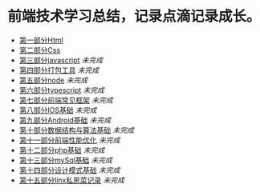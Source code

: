 # 前端技术学习总结，记录点滴记录成长。

* [第一部分Html][1]
* [第二部分Css][2]
* [第三部分javascript][3] *未完成*
* [第四部分打包工具][4] *未完成*
* [第五部分node][5] *未完成*
* [第六部分typescript][6] *未完成*
* [第七部分前端常见框架][7] *未完成*
* [第八部分IOS基础][8] *未完成*
* [第九部分Android基础][9] *未完成*
* [第十部分数据结构与算法基础][10] *未完成*
* [第十一部分前端性能优化][11] *未完成*
* [第十二部分php基础][12] *未完成*
* [第十三部分mySql基础][13] *未完成*
* [第十四部分设计模式基础][14] *未完成*
* [第十五部分linx私房菜记录][15] *未完成*


[1]: https://github.com/MarsPen/-notes-summary/blob/master/html/exercises.md
[2]: https://github.com/MarsPen/-notes-summary/blob/master/css/index.md
[3]: https://github.com/MarsPen/notes-summary/
[4]: https://github.com/MarsPen/notes-summary/
[5]: https://github.com/MarsPen/notes-summary/
[6]: https://github.com/MarsPen/notes-summary/
[7]: https://github.com/MarsPen/notes-summary/
[8]: https://github.com/MarsPen/notes-summary/
[9]: https://github.com/MarsPen/notes-summary/
[10]: https://github.com/MarsPen/notes-summary/ 
[11]: https://github.com/MarsPen/notes-summary/ 
[12]: https://github.com/MarsPen/notes-summary/
[13]: https://github.com/MarsPen/notes-summary/
[14]: https://github.com/MarsPen/notes-summary/ 
[15]: https://github.com/MarsPen/notes-summary/ 